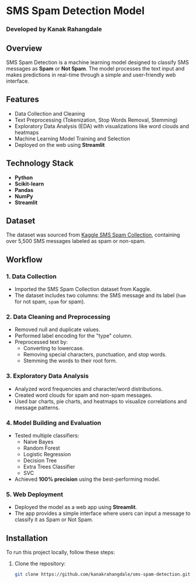 
# SMS Spam Detection Model  

### Developed by **Kanak Rahangdale**  

## Overview  
SMS Spam Detection is a machine learning model designed to classify SMS messages as **Spam** or **Not Spam**. The model processes the text input and makes predictions in real-time through a simple and user-friendly web interface.  

## Features  
- Data Collection and Cleaning  
- Text Preprocessing (Tokenization, Stop Words Removal, Stemming)  
- Exploratory Data Analysis (EDA) with visualizations like word clouds and heatmaps  
- Machine Learning Model Training and Selection  
- Deployed on the web using **Streamlit**  

## Technology Stack  
- **Python**  
- **Scikit-learn**  
- **Pandas**  
- **NumPy**  
- **Streamlit**  

## Dataset  
The dataset was sourced from [Kaggle SMS Spam Collection](https://www.kaggle.com/uciml/sms-spam-collection-dataset), containing over 5,500 SMS messages labeled as spam or non-spam.  

## Workflow  

### 1. Data Collection  
- Imported the SMS Spam Collection dataset from Kaggle.  
- The dataset includes two columns: the SMS message and its label (`ham` for not spam, `spam` for spam).  

### 2. Data Cleaning and Preprocessing  
- Removed null and duplicate values.  
- Performed label encoding for the "type" column.  
- Preprocessed text by:  
  - Converting to lowercase.  
  - Removing special characters, punctuation, and stop words.  
  - Stemming the words to their root form.  

### 3. Exploratory Data Analysis  
- Analyzed word frequencies and character/word distributions.  
- Created word clouds for spam and non-spam messages.  
- Used bar charts, pie charts, and heatmaps to visualize correlations and message patterns.  

### 4. Model Building and Evaluation  
- Tested multiple classifiers:  
  - Naive Bayes  
  - Random Forest  
  - Logistic Regression  
  - Decision Tree  
  - Extra Trees Classifier  
  - SVC  
- Achieved **100% precision** using the best-performing model.  

### 5. Web Deployment  
- Deployed the model as a web app using **Streamlit**.  
- The app provides a simple interface where users can input a message to classify it as Spam or Not Spam.  

## Installation  
To run this project locally, follow these steps:  

1. Clone the repository:  
   ```bash  
   git clone https://github.com/kanakrahangdale/sms-spam-detection.git  

